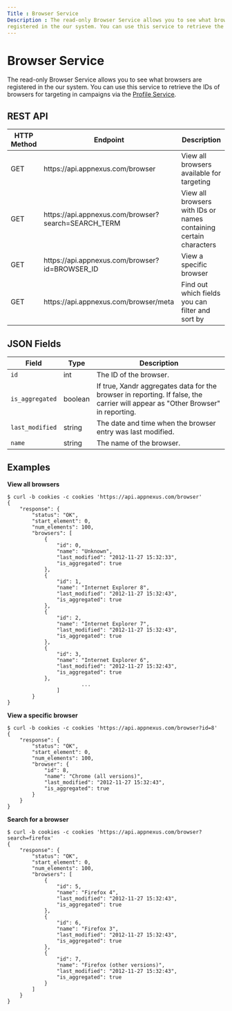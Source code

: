 ```yaml
---
Title : Browser Service
Description : The read-only Browser Service allows you to see what browsers are
registered in the our system. You can use this service to retrieve the
---
```



# Browser Service



The read-only Browser Service allows you to see what browsers are
registered in the our system. You can use this service to retrieve the
IDs of browsers for targeting in campaigns via the <a
href="https://docs.xandr.com/bundle/xandr-api/page/profile-service.html"
class="xref" target="_blank">Profile Service</a>.



## REST API

<table class="table">
<thead class="thead">
<tr class="header row">
<th id="ID-00000424__entry__1" class="entry colsep-1 rowsep-1">HTTP
Method</th>
<th id="ID-00000424__entry__2"
class="entry colsep-1 rowsep-1">Endpoint</th>
<th id="ID-00000424__entry__3"
class="entry colsep-1 rowsep-1">Description</th>
</tr>
</thead>
<tbody class="tbody">
<tr class="odd row">
<td class="entry colsep-1 rowsep-1"
headers="ID-00000424__entry__1">GET</td>
<td class="entry colsep-1 rowsep-1"
headers="ID-00000424__entry__2">https://api.<span
class="ph">appnexus.com/browser</td>
<td class="entry colsep-1 rowsep-1" headers="ID-00000424__entry__3">View
all browsers available for targeting</td>
</tr>
<tr class="even row">
<td class="entry colsep-1 rowsep-1"
headers="ID-00000424__entry__1">GET</td>
<td class="entry colsep-1 rowsep-1"
headers="ID-00000424__entry__2">https://api.<span
class="ph">appnexus.com/browser?search=SEARCH_TERM</td>
<td class="entry colsep-1 rowsep-1" headers="ID-00000424__entry__3">View
all browsers with IDs or names containing certain characters</td>
</tr>
<tr class="odd row">
<td class="entry colsep-1 rowsep-1"
headers="ID-00000424__entry__1">GET</td>
<td class="entry colsep-1 rowsep-1"
headers="ID-00000424__entry__2">https://api.<span
class="ph">appnexus.com/browser?id=BROWSER_ID</td>
<td class="entry colsep-1 rowsep-1" headers="ID-00000424__entry__3">View
a specific browser</td>
</tr>
<tr class="even row">
<td class="entry colsep-1 rowsep-1"
headers="ID-00000424__entry__1">GET</td>
<td class="entry colsep-1 rowsep-1"
headers="ID-00000424__entry__2">https://api.<span
class="ph">appnexus.com/browser/meta</td>
<td class="entry colsep-1 rowsep-1" headers="ID-00000424__entry__3">Find
out which fields you can filter and sort by</td>
</tr>
</tbody>
</table>





## JSON Fields

<table class="table">
<thead class="thead">
<tr class="header row">
<th id="ID-00000424__entry__16"
class="entry colsep-1 rowsep-1">Field</th>
<th id="ID-00000424__entry__17"
class="entry colsep-1 rowsep-1">Type</th>
<th id="ID-00000424__entry__18"
class="entry colsep-1 rowsep-1">Description</th>
</tr>
</thead>
<tbody class="tbody">
<tr class="odd row">
<td class="entry colsep-1 rowsep-1"
headers="ID-00000424__entry__16"><code class="ph codeph">id</code></td>
<td class="entry colsep-1 rowsep-1"
headers="ID-00000424__entry__17">int</td>
<td class="entry colsep-1 rowsep-1" headers="ID-00000424__entry__18">The
ID of the browser.</td>
</tr>
<tr class="even row">
<td class="entry colsep-1 rowsep-1"
headers="ID-00000424__entry__16"><code
class="ph codeph">is_aggregated</code></td>
<td class="entry colsep-1 rowsep-1"
headers="ID-00000424__entry__17">boolean</td>
<td class="entry colsep-1 rowsep-1" headers="ID-00000424__entry__18">If
true, Xandr aggregates data for the browser in
reporting. If false, the carrier will appear as "Other Browser" in
reporting.</td>
</tr>
<tr class="odd row">
<td class="entry colsep-1 rowsep-1"
headers="ID-00000424__entry__16"><code
class="ph codeph">last_modified</code></td>
<td class="entry colsep-1 rowsep-1"
headers="ID-00000424__entry__17">string</td>
<td class="entry colsep-1 rowsep-1" headers="ID-00000424__entry__18">The
date and time when the browser entry was last modified.</td>
</tr>
<tr class="even row">
<td class="entry colsep-1 rowsep-1"
headers="ID-00000424__entry__16"><code
class="ph codeph">name</code></td>
<td class="entry colsep-1 rowsep-1"
headers="ID-00000424__entry__17">string</td>
<td class="entry colsep-1 rowsep-1" headers="ID-00000424__entry__18">The
name of the browser.</td>
</tr>
</tbody>
</table>





## Examples

**View all browsers**

``` pre
$ curl -b cookies -c cookies 'https://api.appnexus.com/browser'
{
    "response": {
        "status": "OK",
        "start_element": 0,
        "num_elements": 100,
        "browsers": [
            {
                "id": 0,
                "name": "Unknown",
                "last_modified": "2012-11-27 15:32:33",
                "is_aggregated": true
            },
            {
                "id": 1,
                "name": "Internet Explorer 8",
                "last_modified": "2012-11-27 15:32:43",
                "is_aggregated": true
            },
            {
                "id": 2,
                "name": "Internet Explorer 7",
                "last_modified": "2012-11-27 15:32:43",
                "is_aggregated": true
            },
            {
                "id": 3,
                "name": "Internet Explorer 6",
                "last_modified": "2012-11-27 15:32:43",
                "is_aggregated": true
            },
                        ...
                ]
        } 
}
```

**View a specific browser**

``` pre
$ curl -b cookies -c cookies 'https://api.appnexus.com/browser?id=8'
{
    "response": {
        "status": "OK",
        "start_element": 0,
        "num_elements": 100,
        "browser": {
            "id": 8,
            "name": "Chrome (all versions)",
            "last_modified": "2012-11-27 15:32:43",
            "is_aggregated": true
        }
    }
}
```

**Search for a browser**

``` pre
$ curl -b cookies -c cookies 'https://api.appnexus.com/browser?search=firefox'
{
    "response": {
        "status": "OK",
        "start_element": 0,
        "num_elements": 100,
        "browsers": [
            {
                "id": 5,
                "name": "Firefox 4",
                "last_modified": "2012-11-27 15:32:43",
                "is_aggregated": true
            },
            {
                "id": 6,
                "name": "Firefox 3",
                "last_modified": "2012-11-27 15:32:43",
                "is_aggregated": true
            },
            {
                "id": 7,
                "name": "Firefox (other versions)",
                "last_modified": "2012-11-27 15:32:43",
                "is_aggregated": true
            }
        ]
    }
}
```






